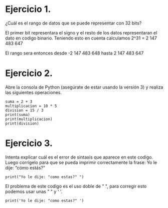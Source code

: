 # Ejercicio 1.

¿Cuál es el rango de datos que se puede representar con 32 bits?

El primer bit representara el signo y el resto de los datos representaran el dato en codigo binario.
Teniendo esto en cuenta calculamos 2^31 = 2 147 483 647

El rango sera entonces desde -2 147 483 648 hasta 2 147 483 647

# Ejercicio 2.

Abre la consola de Python (asegúrate de estar usando la versión 3) y realiza las siguientes operaciones.

```
suma = 2 + 3
multiplicacion = 10 * 5
division = 15 / 3
print(suma)
print(multiplicacion)
print(division)
```

# Ejercicio 3.

Intenta explicar cuál es el error de sintaxis que aparece en este codigo. Luego corrígelo para que se pueda imprimir correctamente la frase: Yo le dije: “cómo estás?”

```
print("Yo le dije: "como estas?" ")
```

El problema de este codigo es el uso doble de  " ", para corregir esto podemos usar unas " " y ' '.

```
print('Yo le dije: "como estas?" ')
```



